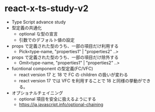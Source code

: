 # react-x-ts-study-v2

- Type Script advance study
- 型定義の共通化
  - optional な型の宣言
  - 引数でのデフォルト値の設定
- props で定義された型のうち、一部の項目だけ利用する
  - Pick<type-name, "properties1" | "properties2" ..>
- props で定義された型のうち、一部の項目だけ除外する
  - Omit<type-name, "properties1" | "properties2" ..>
- fucntional component の型定義(FC/VFC)
  - react version 17 と 18 で FC の children の扱いが変わる
  - react version 17 では VFC を利用することで 18 と同様の挙動ができる。
- オプショナルチェイニング
  - optional 項目を安全に扱えるようにする
  - https://ja.javascript.info/optional-chaining
